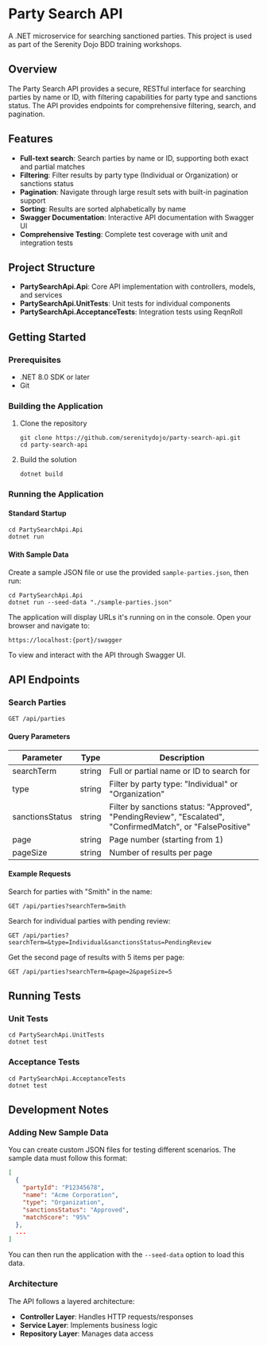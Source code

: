 # Party Search API

A .NET microservice for searching sanctioned parties. This project is used as part of the 
Serenity Dojo BDD training workshops.

## Overview

The Party Search API provides a secure, RESTful interface for searching parties by name or ID, 
with filtering capabilities for party type and sanctions status. 
The API provides endpoints for comprehensive filtering, search, and pagination.

## Features

- **Full-text search**: Search parties by name or ID, supporting both exact and partial matches
- **Filtering**: Filter results by party type (Individual or Organization) or sanctions status
- **Pagination**: Navigate through large result sets with built-in pagination support
- **Sorting**: Results are sorted alphabetically by name
- **Swagger Documentation**: Interactive API documentation with Swagger UI
- **Comprehensive Testing**: Complete test coverage with unit and integration tests

## Project Structure

- **PartySearchApi.Api**: Core API implementation with controllers, models, and services
- **PartySearchApi.UnitTests**: Unit tests for individual components
- **PartySearchApi.AcceptanceTests**: Integration tests using ReqnRoll

## Getting Started

### Prerequisites

- .NET 8.0 SDK or later
- Git

### Building the Application

1. Clone the repository
   ```
   git clone https://github.com/serenitydojo/party-search-api.git
   cd party-search-api
   ```

2. Build the solution
   ```
   dotnet build
   ```

### Running the Application

#### Standard Startup

```
cd PartySearchApi.Api
dotnet run
```

#### With Sample Data

Create a sample JSON file or use the provided `sample-parties.json`, then run:

```
cd PartySearchApi.Api
dotnet run --seed-data "./sample-parties.json"
```

The application will display URLs it's running on in the console. Open your browser and navigate to:

```
https://localhost:{port}/swagger
```

To view and interact with the API through Swagger UI.

## API Endpoints

### Search Parties

```
GET /api/parties
```

#### Query Parameters

| Parameter | Type | Description |
|-----------|------|-------------|
| searchTerm | string | Full or partial name or ID to search for |
| type | string | Filter by party type: "Individual" or "Organization" |
| sanctionsStatus | string | Filter by sanctions status: "Approved", "PendingReview", "Escalated", "ConfirmedMatch", or "FalsePositive" |
| page | string | Page number (starting from 1) |
| pageSize | string | Number of results per page |

#### Example Requests

Search for parties with "Smith" in the name:
```
GET /api/parties?searchTerm=Smith
```

Search for individual parties with pending review:
```
GET /api/parties?searchTerm=&type=Individual&sanctionsStatus=PendingReview
```

Get the second page of results with 5 items per page:
```
GET /api/parties?searchTerm=&page=2&pageSize=5
```

## Running Tests

### Unit Tests

```
cd PartySearchApi.UnitTests
dotnet test
```

### Acceptance Tests

```
cd PartySearchApi.AcceptanceTests
dotnet test
```

## Development Notes

### Adding New Sample Data

You can create custom JSON files for testing different scenarios. The sample data must follow this format:

```json
[
  {
    "partyId": "P12345678",
    "name": "Acme Corporation",
    "type": "Organization",
    "sanctionsStatus": "Approved",
    "matchScore": "95%"
  },
  ...
]
```

You can then run the application with the `--seed-data` option to load this data.

### Architecture

The API follows a layered architecture:
- **Controller Layer**: Handles HTTP requests/responses
- **Service Layer**: Implements business logic
- **Repository Layer**: Manages data access
